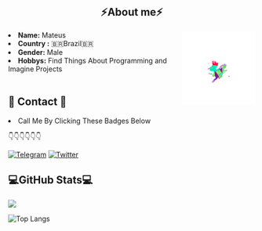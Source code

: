 

<h2 align="center">  ⚡About me⚡ </h2>
<img height=150 src="1630601275715.png" align="right">
<li>
<b>Name:</b> Mateus </li>
<li>
<b>Country :</b> 🇧🇷Brazil🇧🇷
</li>


<li>
<b>Gender:</b> Male
</li>
<li>
<b>Hobbys:</b> Find Things About Programming and Imagine Projects
</li>
<br>




## 📱 Contact 📱

<li>
Call Me By Clicking These Badges Below
</li>

👇👇👇👇👇👇


[![Telegram](https://img.shields.io/badge/Nerdiin-2CA5E0?style=for-the-badge&logo=telegram&logoColor=white)](https://t.me/Nerdiin)
[![Twitter](https://img.shields.io/badge/nerdiin1-%231DA1F2.svg?style=for-the-badge&logo=Twitter&logoColor=white)](https://twitter.com/nerdiin1)

## 💻GitHub Stats💻

<a href="">
  <img align="center" src="https://github-readme-stats.vercel.app/api?username=Nerdiin&count_private=true&include_all_commits=true&show_icons=true&title_color=007bff&text_color=e7e7e7&icon_color=007bff&bg_color=171c28" />
<a />

![Top Langs](https://github-readme-stats.vercel.app/api/top-langs/?username=Nerdiin&layout=compact&title_color=007bff&text_color=e7e7e7&icon_color=007bff&bg_color=171c28)








 
